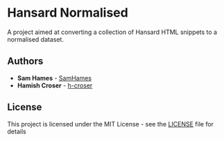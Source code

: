 # Hansard Normalised

A project aimed at converting a collection of Hansard HTML snippets to a normalised dataset.


## Authors

  - **Sam Hames** - [SamHames](https://github.com/SamHames)
  - **Hamish Croser** - [h-croser](https://github.com/h-croser)

## License

This project is licensed under the MIT License - see the [LICENSE](LICENSE) file for details
